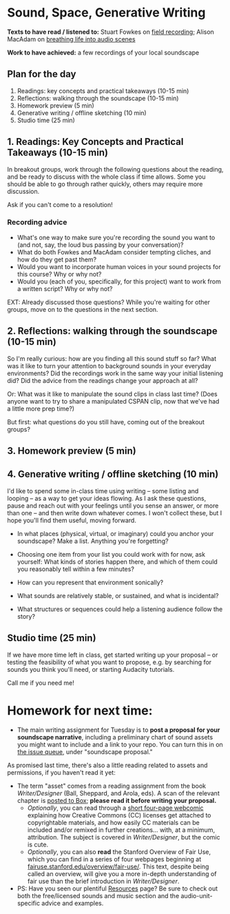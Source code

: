 
# Sound, Space, Generative Writing

**Texts to have read / listened to:** Stuart Fowkes on [field recording](https://citiesandmemory.com/2014/08/top-5-things-need-make-great-field-recording/); Alison MacAdam on [breathing life into audio scenes](https://training.npr.org/audio/six-npr-stories-that-breathe-life-into-neighborhood-scenes)

**Work to have achieved:** a few recordings of your local soundscape

## Plan for the day

1. Readings: key concepts and practical takeaways (10-15 min)
2. Reflections: walking through the soundscape (10-15 min)
3. Homework preview (5 min)
4. Generative writing / offline sketching (10 min)
5. Studio time (25 min)


## 1. Readings: Key Concepts and Practical Takeaways (10-15 min)

In breakout groups, work through the following questions about the reading, and be ready to discuss with the whole class if time allows. Some you should be able to go through rather quickly, others may require more discussion.

Ask if you can't come to a resolution!

### Recording advice

* What's one way to make sure you're recording the sound you want to (and not, say, the loud bus passing by your conversation)? <!-- listen through headphones while you record -->
* What do both Fowkes and MacAdam consider tempting cliches, and how do they get past them?
* Would you want to incorporate human voices in your sound projects for this course? Why or why not?
* Would you (each of you, specifically, for this project) want to work from a written script? Why or why not?

EXT: Already discussed those questions? While you're waiting for other groups, move on to the questions in the next section.

## 2. Reflections: walking through the soundscape (10-15 min)

So I'm really curious: how are you finding all this sound stuff so far? What was it like to turn your attention to background sounds in your everyday environments? Did the recordings work in the same way your initial listening did? Did the advice from the readings change your approach at all?

Or: What was it like to manipulate the sound clips in class last time? (Does anyone want to try to share a manipulated CSPAN clip, now that we've had a little more prep time?)

But first: what questions do you still have, coming out of the breakout groups?

## 3. Homework preview (5 min)

## 4. Generative writing / offline sketching (10 min)
I'd like to spend some in-class time using writing – some listing and looping – as a way to get your ideas flowing. As I ask these questions, pause and reach out with your feelings until you sense an answer, or more than one – and then write down whatever comes. I won't collect these, but I hope you'll find them useful, moving forward.

- In what places (physical, virtual, or imaginary) could you anchor your soundscape? Make a list. Anything you're forgetting?

- Choosing one item from your list you could work with for now, ask yourself: What kinds of stories happen there, and which of them could you reasonably tell within a few minutes?

- How can you represent that environment sonically?

- What sounds are relatively stable, or sustained, and what is incidental?

- What structures or sequences could help a listening audience follow the story?


## Studio time (25 min)

If we have more time left in class, get started writing up your proposal – or testing the feasibility of what you want to propose, e.g. by searching for sounds you think you'll need, or starting Audacity tutorials.

Call me if you need me!

# Homework for next time:
* The main writing assignment for Tuesday is to <strong>post a proposal for your soundscape narrative</strong>, including a preliminary chart of sound assets you might want to include and a link to your repo. You can turn this in on [the issue queue]({{site.github.issues_url}}), under "soundscape proposal."

As promised last time, there's also a little reading related to assets and permissions, if you haven't read it yet:

* The term "asset" comes from a reading assignment from the book _Writer/Designer_ (Ball, Sheppard, and Arola, eds). A scan of the relevant chapter is <a title="not posted publicly to preserve the limited distribution that helps justify my fair use claim (as does my colorless copy and the limited amount copied, relative to the book)" href="https://pitt.box.com/s/xovvpta4x2tq1cs9ywr61d2g1udka8m5
">posted to Box</a>; **please read it before writing your proposal.**
   - _Optionally_, you can read through a [short four-page webcomic](https://wiki.creativecommons.org/wiki/Howitworks_Comic1) explaining how Creative Commons (CC) licenses get attached to copyrightable materials, and how easily CC materials can be included and/or remixed in further creations... with, at a minimum, attribution. The subject is covered in _Writer/Designer_, but the comic is cute.
   - _Optionally_, you can also **read** the Stanford Overview of Fair Use, which you can find in a series of four webpages beginning at [fairuse.stanford.edu/overview/fair-use/](https://fairuse.stanford.edu/overview/fair-use/). This text, despite being called an overview, will give you a more in-depth understanding of fair use than the brief introduction in _Writer/Designer_.
* PS: Have you seen our plentiful <a href="{{site.github_url}}/resources">Resources</a> page? Be sure to check out both the free/licensed sounds and music section and the audio-unit-specific advice and examples.
